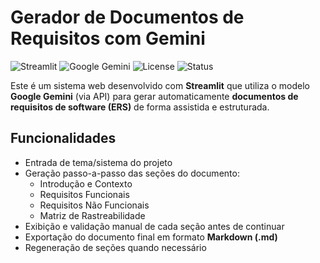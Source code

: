 # Gerador de Documentos de Requisitos com Gemini

![Streamlit](https://img.shields.io/badge/built%20with-Streamlit-red?logo=streamlit)
![Google Gemini](https://img.shields.io/badge/LLM-Gemini-blue?logo=google)
![License](https://img.shields.io/github/license/SEU_USUARIO/NOME_DO_REPOSITORIO)
![Status](https://img.shields.io/badge/status-em%20desenvolvimento-yellow)

Este é um sistema web desenvolvido com **Streamlit** que utiliza o modelo **Google Gemini** (via API) para gerar automaticamente **documentos de requisitos de software (ERS)** de forma assistida e estruturada.

## Funcionalidades

- Entrada de tema/sistema do projeto
- Geração passo-a-passo das seções do documento:
  - Introdução e Contexto
  - Requisitos Funcionais
  - Requisitos Não Funcionais
  - Matriz de Rastreabilidade
- Exibição e validação manual de cada seção antes de continuar
- Exportação do documento final em formato **Markdown (.md)**
- Regeneração de seções quando necessário
